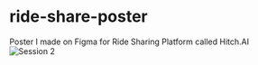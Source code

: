 # ride-share-poster

Poster I made on Figma for Ride Sharing Platform called Hitch.AI
![Session 2](https://github.com/user-attachments/assets/4aa28f59-3600-4072-9527-2264299d5ff0)
